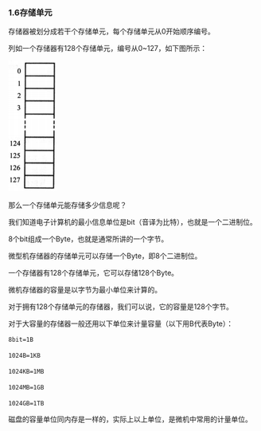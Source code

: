 ### 1.6存储单元

存储器被划分成若干个存储单元，每个存储单元从0开始顺序编号。

列如一个存储器有128个存储单元，编号从0~127，如下图所示：

![](./1-6.jpg)

那么一个存储单元能存储多少信息呢？

我们知道电子计算机的最小信息单位是bit（音译为比特），也就是一个二进制位。

8个bit组成一个Byte，也就是通常所讲的一个字节。

微型机存储器的存储单元可以存储一个Byte，即8个二进制位。

一个存储器有128个存储单元，它可以存储128个Byte。

微机存储器的容量是以字节为最小单位来计算的。

对于拥有128个存储单元的存储器，我们可以说，它的容量是128个字节。

 对于大容量的存储器一般还用以下单位来计量容量（以下用B代表Byte）：

```
8bit=1B  

1024B=1KB  

1024KB=1MB  

1024MB=1GB  

1024GB=1TB

```

磁盘的容量单位同内存是一样的，实际上以上单位，是微机中常用的计量单位。



